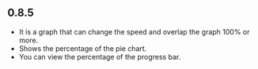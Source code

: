 ## 0.8.5

* It is a graph that can change the speed and overlap the graph 100% or more.
* Shows the percentage of the pie chart.
* You can view the percentage of the progress bar.
